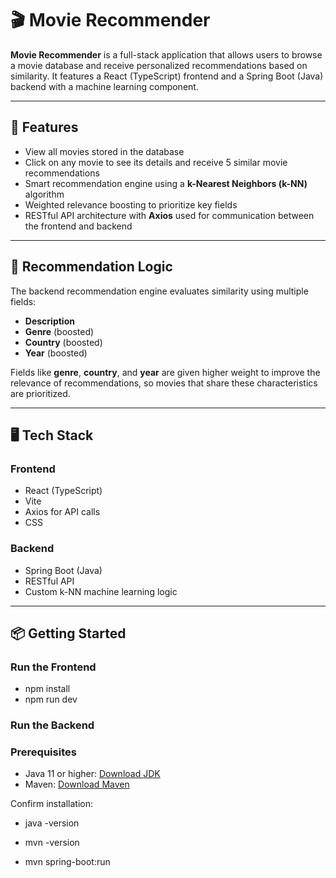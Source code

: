 # 🎬 Movie Recommender

**Movie Recommender** is a full-stack application that allows users to browse a movie database and receive personalized recommendations based on similarity. It features a React (TypeScript) frontend and a Spring Boot (Java) backend with a machine learning component.

---

## 🚀 Features

- View all movies stored in the database
- Click on any movie to see its details and receive 5 similar movie recommendations
- Smart recommendation engine using a **k-Nearest Neighbors (k-NN)** algorithm
- Weighted relevance boosting to prioritize key fields
- RESTful API architecture with **Axios** used for communication between the frontend and backend

---

## 🧠 Recommendation Logic

The backend recommendation engine evaluates similarity using multiple fields:

- **Description**
- **Genre** (boosted)
- **Country** (boosted)
- **Year** (boosted)

Fields like **genre**, **country**, and **year** are given higher weight to improve the relevance of recommendations, so movies that share these characteristics are prioritized.

---

## 🖥️ Tech Stack

### Frontend
- React (TypeScript)
- Vite
- Axios for API calls
- CSS

### Backend
- Spring Boot (Java)
- RESTful API
- Custom k-NN machine learning logic

---

## 📦 Getting Started

### Run the Frontend

- npm install  
- npm run dev

### Run the Backend

### Prerequisites

- Java 11 or higher: [Download JDK](https://adoptium.net/)
- Maven: [Download Maven](https://maven.apache.org/install.html)

Confirm installation:

- java -version  
- mvn -version
  
- mvn spring-boot:run